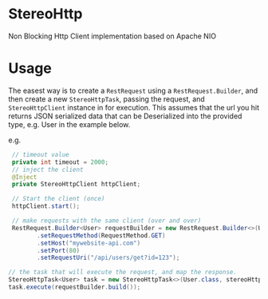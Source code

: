 # StereoHttp
Non Blocking Http Client implementation based on Apache NIO


# Usage
The easest way is to create a `RestRequest` using a `RestRequest.Builder`, and then create a new `StereoHttpTask`, passing the request, and `StereoHttpClient` instance in for execution. This assumes that the url you hit returns JSON serialized data that can be Deserialized into the provided type, e.g. User in the example below.

e.g.
```java
 // timeout value
 private int timeout = 2000;
 // inject the client
 @Inject
 private StereoHttpClient httpClient;

 // Start the client (once)
 httpClient.start();

 // make requests with the same client (over and over)
 RestRequest.Builder<User> requestBuilder = new RestRequest.Builder<>(User.class)
        .setRequestMethod(RequestMethod.GET)
        .setHost("mywebsite-api.com")
        .setPort(80)
        .setRequestUri("/api/users/get?id=123");

// the task that will execute the request, and map the response.
StereoHttpTask<User> task = new StereoHttpTask<>(User.class, stereoHttpClient, timeout);
task.execute(requestBuilder.build());
```
